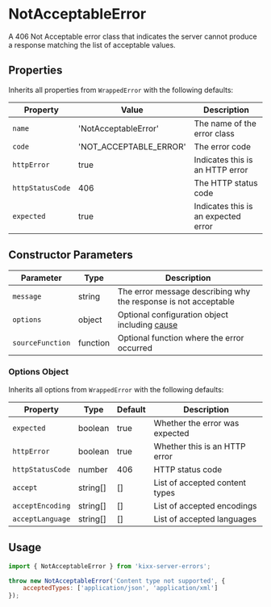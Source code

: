 # NotAcceptableError

A 406 Not Acceptable error class that indicates the server cannot produce a response matching the list of acceptable values.

## Properties

Inherits all properties from `WrappedError` with the following defaults:

| Property | Value | Description |
|----------|-------|-------------|
| `name` | 'NotAcceptableError' | The name of the error class |
| `code` | 'NOT_ACCEPTABLE_ERROR' | The error code |
| `httpError` | true | Indicates this is an HTTP error |
| `httpStatusCode` | 406 | The HTTP status code |
| `expected` | true | Indicates this is an expected error |

## Constructor Parameters

| Parameter | Type | Description |
|-----------|------|-------------|
| `message` | string | The error message describing why the response is not acceptable |
| `options` | object | Optional configuration object including [cause](https://developer.mozilla.org/en-US/docs/Web/JavaScript/Reference/Global_Objects/Error/cause) |
| `sourceFunction` | function | Optional function where the error occurred |

### Options Object

Inherits all options from `WrappedError` with the following defaults:

| Property | Type | Default | Description |
|----------|------|---------|-------------|
| `expected` | boolean | true | Whether the error was expected |
| `httpError` | boolean | true | Whether this is an HTTP error |
| `httpStatusCode` | number | 406 | HTTP status code |
| `accept` | string[] | [] | List of accepted content types |
| `acceptEncoding` | string[] | [] | List of accepted encodings |
| `acceptLanguage` | string[] | [] | List of accepted languages |

## Usage

```javascript
import { NotAcceptableError } from 'kixx-server-errors';

throw new NotAcceptableError('Content type not supported', {
    acceptedTypes: ['application/json', 'application/xml']
});
```
